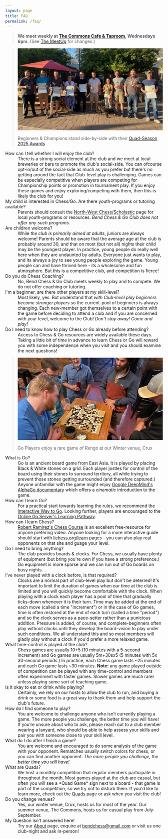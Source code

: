 ```yaml
---
layout: page
title: FAQ
permalink: /faq/
---
```

<!---
> **We meet weekly at <a href="https://goo.gl/maps/xtNfqUNEgyt6JbQCA">Crux Fermentation Project</a>,
> Wednesdays 6pm.** (See [the MeetUp][meetup] for changes.)
--->
> **We meet weekly at <a href="https://maps.app.goo.gl/jCARdSFEpujv4Z4w6">The Commons Cafe &amp; Taproom</a>,
> Wednesdays 6pm.** (See <a href="https://www.meetup.com/central-oregon-chess/">The MeetUp</a> for changes.)

<dl>
  <blockquote class="page-context-left">
    <img class="page-banner" src="/assets/images/photos/2025-07-winners-2025.jpg" alt="This season's award winners." />
    <p>Beginners &amp; Champions stand side-by-side with their <a href="/news/quads/2025/07/09/season-roundup-2025.html#2025-quad-season-awards">Quad-Season 2025 Awards</a></p>
  </blockquote>
  <dt>How can I tell whether I will enjoy the club?</dt>
  <dd>There is a strong social element at the club and we meet at local breweries or bars to promote the club's social-side. You can ofcourse opt-in/out of the social-side as much as you prefer but there's no getting around the fact that Club-level play is challenging. Games can be especially competitive when players are competing for Championship points or promotion in tournament play. If you enjoy these games and enjoy exploring/competing with them, then this is likely the club for you!</dd>
  <dt>My child is interested in Chess/Go. Are there youth-programs or tutoring available?</dt>
  <dd>Parents should consult the <a href="https://nwchess.com/scholastic/index.htm">North-West Chess/Scholastic</a> page for local youth-programs or resources. <em>Bend Chess &amp; Go Club does not offer any such programs.</em></dd>
  <dt>Are children welcome?</dt>
  <dd>While <em>the club is primarily aimed at adults</em>, juniors are always welcome! Parents should be aware that the average age at the club is probably around 30, and that on most (but not all) nights their child may be the youngest player. In practice, young people do really well here when they are undaunted by adults. Everyone just wants to play, and its always a joy to see young people exploring the game. Young people can and have thrived here - its a wholesome and fun atmosphere. But this is a competitive club, and competition is fierce!</dd>
  <dt>Do you do Chess Coaching?</dt>
  <dd>No, Bend Chess &amp; Go Club meets weekly to play and to compete. We do not offer coaching or tutoring.</dd>
  <dt>I'm a beginner, are there other players at my skill-level?</dt>
  <dd>Most likely, yes. But understand that <em>with Club-level play beginners become stronger players</em> so the current-pool of beginners is always changing. Each new-member got themselves to a certain point with the game before deciding to attend a club and if you are concerned with your level, welcome to the Club! <em>Don't stay away! Come and play!</em></dd>
  <dt>Do I need to know how to play Chess or Go already before attending?</dt>
  <dd>Access to Chess &amp; Go resources are widely available these days. Taking a little bit of time in advance to learn Chess or Go will reward you with some independence when you visit and you should examine the next questions!</dd>
  <blockquote class="page-context-right">
    <img src="/assets/images/photos/2024-08-go-players-playing-rengo.jpg" alt="Go Players gathered around a game of Rengo at our Winter venue, Crux" />
    <p>Go Players enjoy a rare game of Rengo at our Winter venue, Crux</p>
  </blockquote>
  <dt>What is Go?</dt>
  <dd>Go is an ancient board game from East Asia. It is played by placing Black &amp; White stones on a grid. Each player jostles for control of the board using their stones to surround territory, all while trying to prevent those stones getting surrounded (and therefore captured.) Anyone unfamiliar with the game might enjoy <a href="https://www.youtube.com/watch?v=WXuK6gekU1Y">Google DeepMind's AlphaGo documentary</a> which offers a <em>cinematic</em> introduction to the game.</dd>
  <dt>How can I learn Go?</dt>
  <dd>For a practical start towards learning the rules, we recommend the <a href="https://way-to-go.gitlab.io/">Interactive Way to Go</a>. Looking further, players are encouraged to the <a href="https://online-go.com/learn-to-play-go">Online Go Server's Learning Pathway</a>.</dd>
  <dt>How can I learn Chess?</dt>
  <dd><a href="https://youtube.com/playlist?list=PLQKBpQZcRycrvUUxLdVmlfMChJS0S5Zw0&si=pzXJaBGqOynIT9fZ">Robert Ramirez's Chess Course</a> is an excellent free-resource for anyone prefering video. Anyone looking for a more interactive guide should start with <a href="https://lichess.org/learn">lichess.org/learn</a> pages - you can also play real opponents on that site and guage your level.</dd>
  <dt>Do I need to bring anything?</dt>
  <dd>The club provides boards &amp; clocks. For Chess, we usually have plenty of equipment (but bring you're own if you have a strong preference.) Go equipment is more sparse and we can run out of Go boards on busy nights.</dd>
  <dt>I’ve never played with a clock before, is that required?</dt>
  <dd>Clocks are a normal part of club-level play but don't be deterred! It's important to limit the duration of games when our time at the club is limited and you will quickly become comfortable with the clock. When playing with a clock each player has a pool of time that gradually ticks-down whenever it is their turn. Time may be added at the end of each move (called a time "increment") or in the case of Go games, time is often restored at the end of each turn (called a time "period") and so the clock serves as a pace-setter rather than a punicious addition. Pressure is added, of course, and complete-beginners often play without clocks until they develop the board-vision to play under such conditions. We all understand this and so most members will gladly play without a clock if you'd prefer a more relaxed game.</dd>
  <dt>What time-control is played at the club?</dt>
  <dd>Chess games are usually 10+5 (10 minutes with a 5-second increment) and Go games are usually 5m+30sx5 (5 minutes with 5x 30-second periods.) In practice, each Chess game lasts ~25 minutes and each Go game lasts ~30 minutes. <strong>Note:</strong> any game played outside of competition can be played with any time-control and members often experiment with faster games. Slower games are much rarer unless playing some sort of teaching game.</dd>
  <dt>Is it okay to eat or drink while playing? </dt>
  <dd>Certainly, we rely on our hosts to allow the club to run, and buying a drink or some food is a great way to thank them and help support the club's future.</dd>
  <dt>How do I find someone to play? </dt>
  <dd>You are welcome to challenge anyone who isn’t currently playing a game. The more people you challenge, the better time you will have! If you’re unsure about who to ask, please reach out to a club member wearing a lanyard, who should be able to help assess your skills and pair you with someone close to your skill level.</dd>
  <dt>What do I do after I finish a game? </dt>
  <dd>You are welcome and encouraged to do some analysis of the game with your opponent. Rematches usually switch colors for chess, or you can find another opponent. <em>The more people you challenge, the better time you will have!</em></dd>
  <dt>What are Quads? </dt>
  <dd>We host a monthly competition that regular members participate in throughout the month. Most games played at the club are casual, but often you will see a *Quad Game* sign next to a board - that game is part of the competition, so we try not to disturb them. If you'd like to learn more, check out the <a href="/quads/">Quads</a> page or ask when you visit the club!</dd>
  <dt>Do you change venues?</dt>
  <dd>Yes, our winter venue, Crux, hosts us for most of the year. Our summer venue, The Commons, hosts us for casual play from July-September.</dd>
  <dt>My Question isn't answered here!</dt>
  <dd>Try our <a href="/about/">About</a> page, enquire at <a href="mailto:bendchess@gmail.com">bendchess@gmail.com</a> or visit us one club-night and ask in-person!</dd>
</dl>
